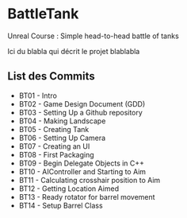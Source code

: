 ﻿# BattleTank
Unreal Course : Simple head-to-head battle of tanks

Ici du blabla qui décrit le projet
blablabla

## List des Commits 
* BT01 - Intro
* BT02 - Game Design Document (GDD)
* BT03 - Setting Up a Github repository
* BT04 - Making Landscape
* BT05 - Creating Tank
* BT06 - Setting Up Camera
* BT07 - Creating an UI 
* BT08 - First Packaging
* BT09 - Begin Delegate Objects in C++
* BT10 - AIController and Starting to Aim
* BT11 - Calculating crosshair position to Aim
* BT12 - Getting Location Aimed
* BT13 - Ready rotator for barrel movement
* BT14 - Setup Barrel Class